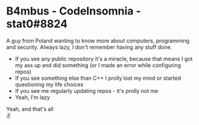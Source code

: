 # B4mbus - CodeInsomnia - stat0#8824

A guy from Poland wanting to know more about computers, programming and security.
Always lazy, I don't remember having any stuff done.

* If you see any public repository it's a miracle, because that means I got my ass up and did something (or I made an error while configuring repos)
* If you see something else than C++ I prolly lost my mind or started questioning my life choices
* If you see me regularly updating repos - it's prolly not me
* Yeah, I'm lazy

Yeah, and that's all  
:v:
